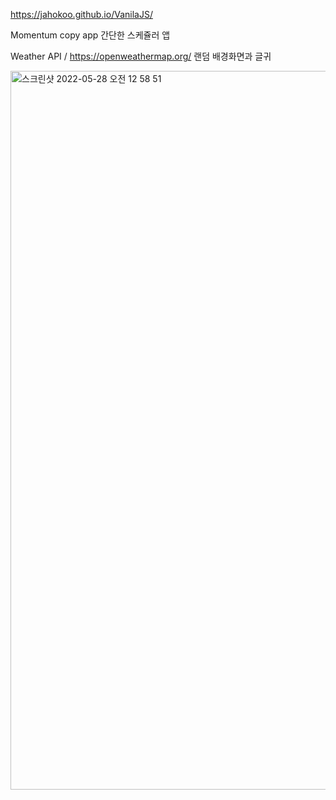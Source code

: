 https://jahokoo.github.io/VanilaJS/

Momentum copy app
간단한 스케쥴러 앱

Weather API / https://openweathermap.org/
랜덤 배경화면과 글귀

<img width="1150" alt="스크린샷 2022-05-28 오전 12 58 51" src="https://user-images.githubusercontent.com/81978506/170735900-fe26d588-2472-4f76-9e7c-8c811c1f6c31.png">
